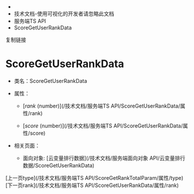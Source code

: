   * [](/)
  * 技术文档-使用可视化的开发者请忽略此文档
  * 服务端TS API
  * ScoreGetUserRankData

复制链接

# ScoreGetUserRankData

  * 类名：ScoreGetUserRankData

  * 属性：

    * [_rank_ (number)](/技术文档/服务端TS API/ScoreGetUserRankData/属性/rank)

    * [_score_ (number)](/技术文档/服务端TS API/ScoreGetUserRankData/属性/score)

  * 相关页面：

    * 面向对象: [云变量排行数据](/技术文档/服务端面向对象 API/云变量排行数据/ScoreGetUserRankData)

[上一页type](/技术文档/服务端TS API/ScoreGetRankTotalParam/属性/type)[下一页rank](/技术文档/服务端TS
API/ScoreGetUserRankData/属性/rank)


